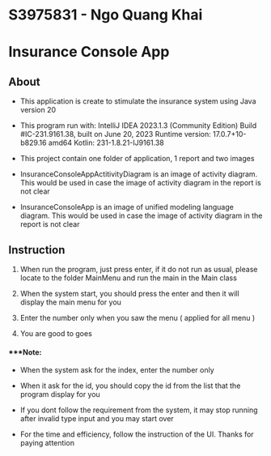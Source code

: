 <h1>S3975831 - Ngo Quang Khai </h1>
<h1>Insurance Console App </h1>

<h2>About</h2>

- This application is create to stimulate the insurance system using Java version 20
  
- This program run with: 
  IntelliJ IDEA 2023.1.3 (Community Edition)
  Build #IC-231.9161.38, built on June 20, 2023
  Runtime version: 17.0.7+10-b829.16 amd64
  Kotlin: 231-1.8.21-IJ9161.38

- This project contain one folder of application, 1 report and two images

- InsuranceConsoleAppActitivityDiagram is an image of activity diagram. This would be used in case
  the image of activity diagram in the report is not clear

- InsuranceConsoleApp is an image of unified modeling language diagram. This would be used in case
  the image of activity diagram in the report is not clear

<h2>Instruction</h2>

1. When run the program, just press enter, if it do not run as usual, please locate to the folder MainMenu and run the main in the Main class

2. When the system start, you should press the enter and then it will display the main menu for you

3. Enter the number only when you saw the menu ( applied for all menu )

4. You are good to goes


<h4>***Note:</h4>

- When the system ask for the index, enter the number only

- When it ask for the id, you should copy the id from the list that the program display for you

- If you dont follow the requirement from the system, it may stop running after invalid type input and you may start over

- For the time and efficiency, follow the instruction of the UI. Thanks for paying attention
